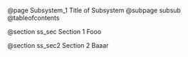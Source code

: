 @page Subsystem_1 Title of Subsystem
@subpage subsub
@tableofcontents

@section ss_sec Section 1
Fooo

@section ss_sec2 Section 2
Baaar
